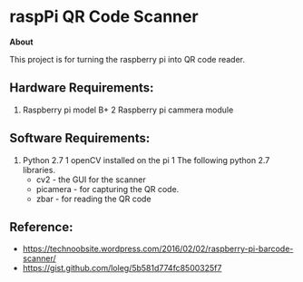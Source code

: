 # raspPi QR Code Scanner

**About**

This project is for turning the raspberry pi into QR code reader.

## Hardware Requirements:
1. Raspberry pi model B+
2 Raspberry pi cammera module

## Software Requirements:
1. Python 2.7
1 openCV installed on the pi
1 The following python 2.7 libraries.
	* cv2 - the GUI for the scanner
	* picamera - for capturing the QR code.
	* zbar - for reading the QR code 

## Reference:
* https://technoobsite.wordpress.com/2016/02/02/raspberry-pi-barcode-scanner/
* https://gist.github.com/loleg/5b581d774fc8500325f7
